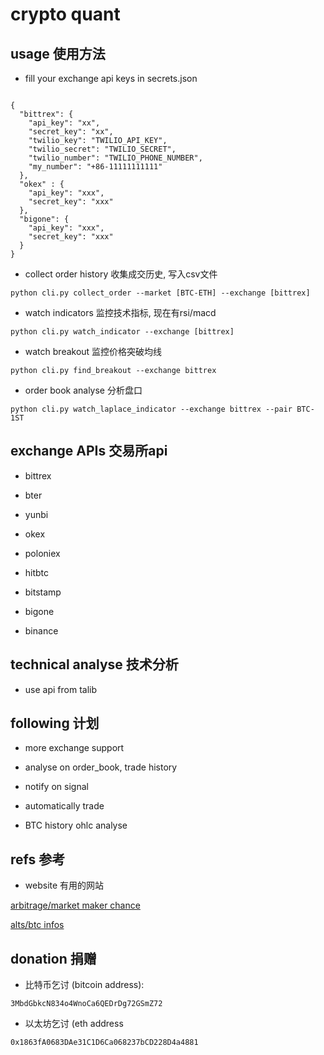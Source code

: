 # crypto quant

## usage 使用方法

- fill your exchange api keys in secrets.json

```

{
  "bittrex": {
    "api_key": "xx",
    "secret_key": "xx",
    "twilio_key": "TWILIO_API_KEY",
    "twilio_secret": "TWILIO_SECRET",
    "twilio_number": "TWILIO_PHONE_NUMBER",
    "my_number": "+86-11111111111"
  },
  "okex" : {
    "api_key": "xxx",
    "secret_key": "xxx"
  },
  "bigone": {
    "api_key": "xxx",
    "secret_key": "xxx"
  }
}

```

- collect order history  收集成交历史, 写入csv文件

 `python cli.py collect_order --market [BTC-ETH] --exchange [bittrex]`

- watch indicators       监控技术指标, 现在有rsi/macd

 `python cli.py watch_indicator --exchange [bittrex]`

- watch breakout         监控价格突破均线

 `python cli.py find_breakout --exchange bittrex`

- order book analyse     分析盘口

 `python cli.py watch_laplace_indicator --exchange bittrex --pair BTC-1ST`

## exchange APIs 交易所api

- bittrex

- bter

- yunbi

- okex

- poloniex

- hitbtc

- bitstamp

- bigone

- binance


## technical analyse 技术分析

- use api from talib


## following 计划

- more exchange support

- analyse on order_book, trade history

- notify on signal

- automatically trade

- BTC history ohlc analyse


## refs 参考

- website 有用的网站

 [arbitrage/market maker chance](http://data.bitcoinity.org/)
 
 [alts/btc infos](https://coinmarketcap.com/)

## donation 捐赠

- 比特币乞讨  (bitcoin address):
 
 `3MbdGbkcN834o4WnoCa6QEDrDg72GSmZ72`
 
- 以太坊乞讨 (eth address

 `0x1863fA0683DAe31C1D6Ca068237bCD228D4a4881`
